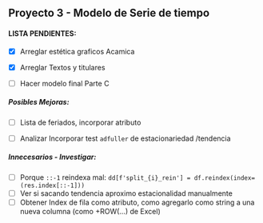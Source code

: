 ## Proyecto 3 - Modelo de Serie de tiempo

#### LISTA PENDIENTES:  

- [X] Arreglar estética graficos Acamica 
- [X] Arreglar Textos y titulares
- [ ] Hacer modelo final Parte C


##### Posibles Mejoras:  

- [ ] Lista de feriados, incorporar atributo
- [ ] Analizar Incorporar test `adfuller` de estacionariedad /tendencia


##### Innecesarios - Investigar:
- [ ] Porque `::-1` reindexa mal: `dd[f'split_{i}_rein'] = df.reindex(index=(res.index[::-1]))`
- [ ] Ver si sacando tendencia aproximo estacionalidad manualmente
- [ ] Obtener Index de fila como atributo, como agregarlo como string a una nueva columna (como +ROW(...) de Excel)